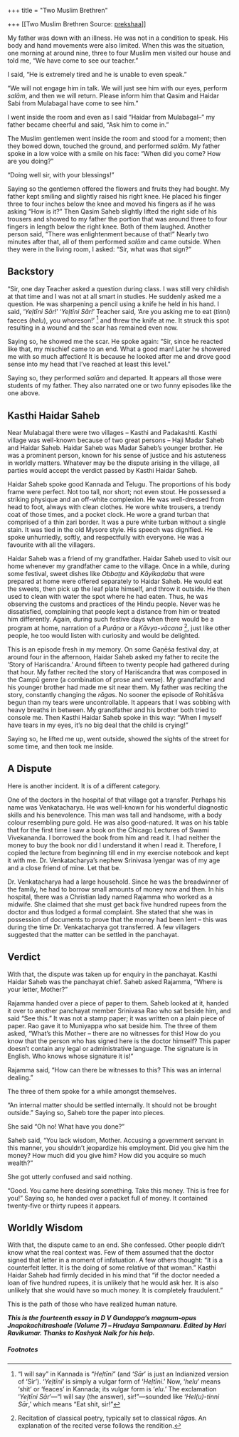 +++
title = "Two Muslim Brethren"

+++
[[Two Muslim Brethren	Source: [prekshaa](https://www.prekshaa.in/two-muslim-brethren)]]

<div class="field field-name-body field-type-text-with-summary field-label-hidden">

<div class="field-items">

<div class="field-item even" property="content:encoded">

My father was down with an illness. He was not in a condition to speak. His body and hand movements were also limited. When this was the situation, one morning at around nine, three to four Muslim men visited our house and told me, “We have come to see our teacher.”

I said, “He is extremely tired and he is unable to even speak.”

“We will not engage him in talk. We will just see him with our eyes, perform *salām*, and then we will return. Please inform him that Qasim and Haidar Sabi from Mulabagal have come to see him.”

I went inside the room and even as I said “Haidar from Mulabagal–” my father became cheerful and said, “Ask him to come in.”

The Muslim gentlemen went inside the room and stood for a moment; then they bowed down, touched the ground, and performed *salām*. My father spoke in a low voice with a smile on his face: “When did you come? How are you doing?”

“Doing well sir, with your blessings!”

Saying so the gentlemen offered the flowers and fruits they had bought. My father kept smiling and slightly raised his right knee. He placed his finger three to four inches below the knee and moved his fingers as if he was asking “How is it?” Then Qasim Saheb slightly lifted the right side of his trousers and showed to my father the portion that was around three to four fingers in length below the right knee. Both of them laughed. Another person said, “There was enlightenment because of that!” Nearly two minutes after that, all of them performed *salām* and came outside. When they were in the living room, I asked: “Sir, what was that sign?”

## Backstory

“Sir, one day Teacher asked a question during class. I was still very childish at that time and I was not at all smart in studies. He suddenly asked me a question. He was sharpening a pencil using a knife he held in his hand. I said, ‘*Yeḷtīni Sār!*’ ‘*Yeḷtīni Sār!*’ Teacher said, ‘Are you asking me to eat (*tinni*) faeces (*helu*), you whoreson!’
[^10.1] and threw the knife at me. It struck this spot resulting in a wound and the scar has remained even now.

Saying so, he showed me the scar. He spoke again: “Sir, since he reacted like that, my mischief came to an end. What a good man! Later he showered me with so much affection! It is because he looked after me and drove good sense into my head that I’ve reached at least this level.”

Saying so, they performed *salām* and departed. It appears all those were students of my father. They also narrated one or two funny episodes like the one above.

## Kasthi Haidar Saheb

Near Mulabagal there were two villages – Kasthi and Padakashti. Kasthi village was well-known because of two great persons – Haji Madar Saheb and Haidar Saheb. Haidar Saheb was Madar Saheb’s younger brother. He was a prominent person, known for his sense of justice and his astuteness in worldly matters. Whatever may be the dispute arising in the village, all parties would accept the verdict passed by Kasthi Haidar Saheb.

Haidar Saheb spoke good Kannada and Telugu. The proportions of his body frame were perfect. Not too tall, nor short; not even stout. He possessed a striking physique and an off-white complexion. He was well-dressed from head to foot, always with clean clothes. He wore white trousers, a trendy coat of those times, and a pocket clock. He wore a grand turban that comprised of a thin zari border. It was a pure white turban without a single stain. It was tied in the old Mysore style. His speech was dignified. He spoke unhurriedly, softly, and respectfully with everyone. He was a favourite with all the villagers.

Haidar Saheb was a friend of my grandfather. Haidar Saheb used to visit our home whenever my grandfather came to the village. Once in a while, during some festival, sweet dishes like *Obbaṭṭu* and *Kāyikaḍabu* that were prepared at home were offered separately to Haidar Saheb. He would eat the sweets, then pick up the leaf plate himself, and throw it outside. He then used to clean with water the spot where he had eaten. Thus, he was observing the customs and practices of the Hindu people. Never was he dissatisfied, complaining that people kept a distance from him or treated him differently. Again, during such festive days when there would be a program at home, narration of a *Purāṇa* or a *Kāvya-vācana*
[^10.2], just like other people, he too would listen with curiosity and would be delighted.

This is an episode fresh in my memory. On some Gaṇēśa festival day, at around four in the afternoon, Haidar Saheb asked my father to recite the ‘Story of Hariścandra.’ Around fifteen to twenty people had gathered during that hour. My father recited the story of Hariścandra that was composed in the Campū genre (a combination of prose and verse). My grandfather and his younger brother had made me sit near them. My father was reciting the story, constantly changing the *rāga*s. No sooner the episode of Rohitāśva begun than my tears were uncontrollable. It appears that I was sobbing with heavy breaths in between. My grandfather and his brother both tried to console me. Then Kasthi Haidar Saheb spoke in this way: “When I myself have tears in my eyes, it’s no big deal that the child is crying!”

Saying so, he lifted me up, went outside, showed the sights of the street for some time, and then took me inside.

## A Dispute

Here is another incident. It is of a different category.

One of the doctors in the hospital of that village got a transfer. Perhaps his name was Venkatacharya. He was well-known for his wonderful diagnostic skills and his benevolence. This man was tall and handsome, with a body colour resembling pure gold. He was also good-natured. It was on his table that for the first time I saw a book on the Chicago Lectures of Swami Vivekananda. I borrowed the book from him and read it. I had neither the money to buy the book nor did I understand it when I read it. Therefore, I copied the lecture from beginning till end in my exercise notebook and kept it with me. Dr. Venkatacharya’s nephew Srinivasa Iyengar was of my age and a close friend of mine. Let that be.

Dr. Venkatacharya had a large household. Since he was the breadwinner of the family, he had to borrow small amounts of money now and then. In his hospital, there was a Christian lady named Rajamma who worked as a midwife. She claimed that she must get back five hundred rupees from the doctor and thus lodged a formal complaint. She stated that she was in possession of documents to prove that the money had been lent – this was during the time Dr. Venkatacharya got transferred. A few villagers suggested that the matter can be settled in the panchayat.

## Verdict

With that, the dispute was taken up for enquiry in the panchayat. Kasthi Haidar Saheb was the panchayat chief. Saheb asked Rajamma, “Where is your letter, Mother?”

Rajamma handed over a piece of paper to them. Saheb looked at it, handed it over to another panchayat member Srinivasa Rao who sat beside him, and said “See this.” It was not a stamp paper; it was written on a plain piece of paper. Rao gave it to Muniyappa who sat beside him. The three of them asked, “What’s this Mother – there are no witnesses for this! How do you know that the person who has signed here is the doctor himself? This paper doesn’t contain any legal or administrative language. The signature is in English. Who knows whose signature it is!”

Rajamma said, “How can there be witnesses to this? This was an internal dealing.”

The three of them spoke for a while amongst themselves.

“An internal matter should be settled internally. It should not be brought outside.” Saying so, Saheb tore the paper into pieces.

She said “Oh no! What have you done?”

Saheb said, “You lack wisdom, Mother. Accusing a government servant in this manner, you shouldn’t jeopardize his employment. Did you give him the money? How much did you give him? How did you acquire so much wealth?”

She got utterly confused and said nothing.

“Good. You came here desiring something. Take this money. This is free for you!” Saying so, he handed over a packet full of money. It contained twenty-five or thirty rupees it appears.

## Worldly Wisdom

With that, the dispute came to an end. She confessed. Other people didn’t know what the real context was. Few of them assumed that the doctor signed that letter in a moment of infatuation. A few others thought: “It is a counterfeit letter. It is the doing of some relative of that woman.” Kasthi Haidar Saheb had firmly decided in his mind that “if the doctor needed a loan of five hundred rupees, it is unlikely that he would ask her. It is also unlikely that she would have so much money. It is completely fraudulent.”

This is the path of those who have realized human nature.

***This is the fourteenth essay in D V Gundappa’s magnum-opus Jnapakachitrashaale (Volume 7) – Hrudaya Sampannaru. Edited by Hari Ravikumar. Thanks to Kashyak Naik for his help.***



##### Footnotes


[^10.1]: “I will say” in Kannada is “*Heḷtīni*” (and ‘*Sār*’ is just an Indianized version of ‘Sir’). ‘*Yeḷtīni*’ is simply a vulgar form of ‘*Heḷtīni*.’ Now, ‘*helu*’ means ‘shit’ or ‘feaces’ in Kannada; its vulgar form is ‘*elu*.’ The exclamation ‘*Yeḷtīni Sār*’—“I will say (the answer), sir!”—sounded like ‘*Hel(u)-tinni Sār*,’ which means “Eat shit, sir!”


[^10.2]: Recitation of classical poetry, typically set to classical *rāga*s. An explanation of the recited verse follows the rendition.

</div>

</div>

</div>
